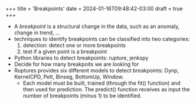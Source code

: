 +++
title = 'Breakpoints'
date = 2024-01-16T09:48:42-03:00
draft = true
+++

* A *breakpoint* is a structural change in the data, such as an anomaly, change in trend, ...
* techniques to identify breakpoints can be classified into two categories: 
	1. detection: detect one or more breakpoints
	2. test if a given point is a breakpoint
* Python libraries to detect breakpoints: rupture, jenkspy
* Decide for how many breakpoits we are looking for
* Ruptures provides six different models to detect breakpoints: Dynp, KernelCPD, Pelt, Binseg, BottomUp, Window.
	* Each model must be built, trained (through the fit() function) and then used for prediction. The predict() function receives as input the number of breakpoints (minus 1) to be identified. 
